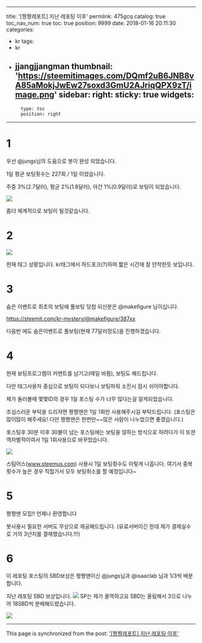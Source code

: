 
---
title: '[짱짱레포트] 지난 레포팅 이후'
permlink: 475gcq
catalog: true
toc_nav_num: true
toc: true
position: 9999
date: 2018-01-16 20:11:30
categories:
- kr
tags:
- kr
- jjangjjangman
thumbnail: 'https://steemitimages.com/DQmf2uB6JNB8vA85aMokjJwEw27soxd3GmU2AJriqQPX9zT/image.png'
sidebar:
    right:
        sticky: true
widgets:
    -
        type: toc
        position: right
---


# 1
우선 @jungs님의 도움으로 봇이 완성 되었습니다.

1일 평균 보팅횟수는 227회 / 1일 이었습니다.

주중 3%(2.7달러), 평균 2%(1.8달러), 야간 1%(0.9달러)로 보팅이 되었습니다.

![](https://steemitimages.com/DQmf2uB6JNB8vA85aMokjJwEw27soxd3GmU2AJriqQPX9zT/image.png)

좀더 체계적으로 보팅이 될것같습니다.

# 2
![](https://steemitimages.com/DQmWVFCz5chkzmGmyKHYgu29ouaQzbLbuEmtSFXpfzQzvQP/image.png)

현재 태그 상황입니다. kr태그에서 하드포크(?)하여 짧은 시간에 잘 안착한듯 보입니다.

# 3

숨은 이벤트로 최초의 보팅에 풀보팅 당첨 되신분은 @makefigure 님이십니다. 

https://steemit.com/kr-mystery/@makefigure/387xx

다음번 에도 숨은이벤트로 풀보팅(현재 77달러정도)을 진행하겠습니다.

# 4

현재 보팅프로그램이 커맨트를 남기고(매일 바뀜), 보팅도 해드립니다.

다만 태그사용자 중심으로 보팅이 되다보니 보팅파워 소진시 잠시 쉬어야합니다.

제가 둘러볼때 몇몇ID의 경우 1일 포스팅 수가 너무 많다는걸 알게되었습니다.

조심스러운 부탁을 드리자면 짱짱맨은 1일 1회만 사용해주시길 부탁드립니다.
(포스팅은 많이많이 해주세요! 다만 짱짱맨은 한번만~~많은 사람이 나누었으면 좋겠습니다.)

포스팅후 30분 이후 30불이 넘는 포스팅에는 보팅을 않하는 방식으로 하려다가 이 또한 역차별적이여서 1일 1회사용으로 바꾸었습니다.

![](https://steemitimages.com/DQmf65wRokLqP79tKwR2KN67amuSzN91nqU39vVDmXNzMMB/image.png)

스팀어스(www.steemus.com) 사용시 1일 보팅횟수도 이렇게 나옵니다. 여기서 중복횟수가 높은 경우 직접가서 모두 보팅취소를 할 예정입니다~


# 5

짱짱맨 모집!! 언제나 환영합니다

봇사용시 필요한 서버도 무상으로 제공해드립니다.
(유료서버이긴 한데 제가 결제실수로 거의 3년치를 결제했습니다.!!!)

# 6

이 레포팅 포스팅의 SBD보상은 짱짱맨이신 @jungs님과 @isaaclab 님과 1/3씩 배분합니다.

지난 레포팅 SBD 보상입니다.
![](https://steemitimages.com/DQmbzjsBdeiXzaC86GDZWekrrdGMumCRgRy9AkcgJw6qrqs/image.png)
SP는 제가 꿀꺽하고요 SBD는 올림해서 3으로 나누어 18SBD씩 분배해드렸습니다.

![](https://steemitimages.com/DQmTKUQgZEqjJZevwZvwX2JPSfgxgwmt8iwA78vVsEFqYZL/image.png)

- - -

This page is synchronized from the post: ['[짱짱레포트] 지난 레포팅 이후'](https://steemit.com/@virus707/475gcq)
